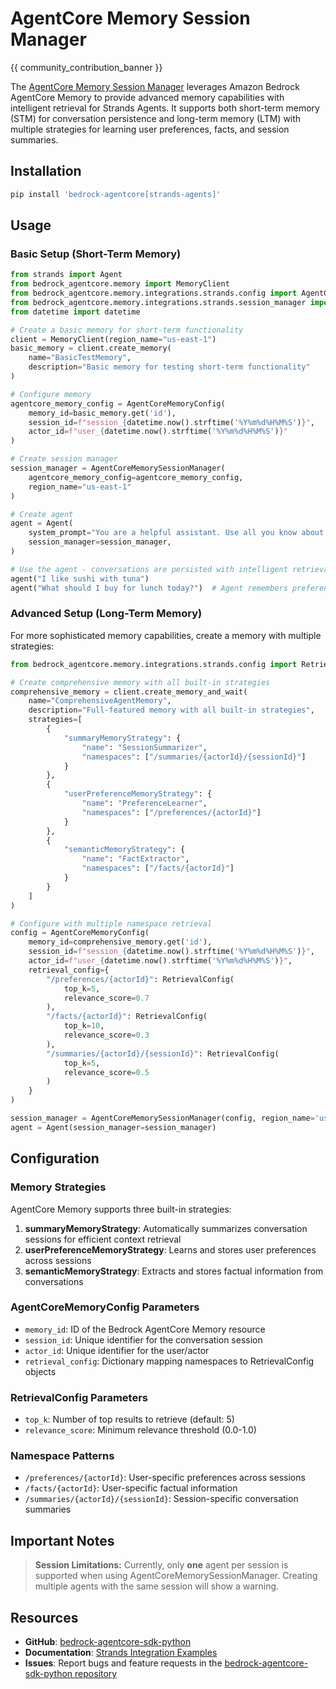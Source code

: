 # AgentCore Memory Session Manager

{{ community_contribution_banner }}

The [AgentCore Memory Session Manager](https://github.com/aws/bedrock-agentcore-sdk-python/tree/main/src/bedrock_agentcore/memory/integrations/strands) leverages Amazon Bedrock AgentCore Memory to provide advanced memory capabilities with intelligent retrieval for Strands Agents. It supports both short-term memory (STM) for conversation persistence and long-term memory (LTM) with multiple strategies for learning user preferences, facts, and session summaries.

## Installation

```bash
pip install 'bedrock-agentcore[strands-agents]'
```

## Usage

### Basic Setup (Short-Term Memory)

```python
from strands import Agent
from bedrock_agentcore.memory import MemoryClient
from bedrock_agentcore.memory.integrations.strands.config import AgentCoreMemoryConfig
from bedrock_agentcore.memory.integrations.strands.session_manager import AgentCoreMemorySessionManager
from datetime import datetime

# Create a basic memory for short-term functionality
client = MemoryClient(region_name="us-east-1")
basic_memory = client.create_memory(
    name="BasicTestMemory",
    description="Basic memory for testing short-term functionality"
)

# Configure memory
agentcore_memory_config = AgentCoreMemoryConfig(
    memory_id=basic_memory.get('id'),
    session_id=f"session_{datetime.now().strftime('%Y%m%d%H%M%S')}",
    actor_id=f"user_{datetime.now().strftime('%Y%m%d%H%M%S')}"
)

# Create session manager
session_manager = AgentCoreMemorySessionManager(
    agentcore_memory_config=agentcore_memory_config,
    region_name="us-east-1"
)

# Create agent
agent = Agent(
    system_prompt="You are a helpful assistant. Use all you know about the user to provide helpful responses.",
    session_manager=session_manager,
)

# Use the agent - conversations are persisted with intelligent retrieval
agent("I like sushi with tuna")
agent("What should I buy for lunch today?")  # Agent remembers preferences
```

### Advanced Setup (Long-Term Memory)

For more sophisticated memory capabilities, create a memory with multiple strategies:

```python
from bedrock_agentcore.memory.integrations.strands.config import RetrievalConfig

# Create comprehensive memory with all built-in strategies
comprehensive_memory = client.create_memory_and_wait(
    name="ComprehensiveAgentMemory",
    description="Full-featured memory with all built-in strategies",
    strategies=[
        {
            "summaryMemoryStrategy": {
                "name": "SessionSummarizer",
                "namespaces": ["/summaries/{actorId}/{sessionId}"]
            }
        },
        {
            "userPreferenceMemoryStrategy": {
                "name": "PreferenceLearner",
                "namespaces": ["/preferences/{actorId}"]
            }
        },
        {
            "semanticMemoryStrategy": {
                "name": "FactExtractor",
                "namespaces": ["/facts/{actorId}"]
            }
        }
    ]
)

# Configure with multiple namespace retrieval
config = AgentCoreMemoryConfig(
    memory_id=comprehensive_memory.get('id'),
    session_id=f"session_{datetime.now().strftime('%Y%m%d%H%M%S')}",
    actor_id=f"user_{datetime.now().strftime('%Y%m%d%H%M%S')}",
    retrieval_config={
        "/preferences/{actorId}": RetrievalConfig(
            top_k=5,
            relevance_score=0.7
        ),
        "/facts/{actorId}": RetrievalConfig(
            top_k=10,
            relevance_score=0.3
        ),
        "/summaries/{actorId}/{sessionId}": RetrievalConfig(
            top_k=5,
            relevance_score=0.5
        )
    }
)

session_manager = AgentCoreMemorySessionManager(config, region_name='us-east-1')
agent = Agent(session_manager=session_manager)
```

## Configuration

### Memory Strategies

AgentCore Memory supports three built-in strategies:

1. **summaryMemoryStrategy**: Automatically summarizes conversation sessions for efficient context retrieval
2. **userPreferenceMemoryStrategy**: Learns and stores user preferences across sessions
3. **semanticMemoryStrategy**: Extracts and stores factual information from conversations

### AgentCoreMemoryConfig Parameters

- `memory_id`: ID of the Bedrock AgentCore Memory resource
- `session_id`: Unique identifier for the conversation session
- `actor_id`: Unique identifier for the user/actor
- `retrieval_config`: Dictionary mapping namespaces to RetrievalConfig objects

### RetrievalConfig Parameters

- `top_k`: Number of top results to retrieve (default: 5)
- `relevance_score`: Minimum relevance threshold (0.0-1.0)

### Namespace Patterns

- `/preferences/{actorId}`: User-specific preferences across sessions
- `/facts/{actorId}`: User-specific factual information
- `/summaries/{actorId}/{sessionId}`: Session-specific conversation summaries

## Important Notes

> **Session Limitations:** Currently, only **one** agent per session is supported when using AgentCoreMemorySessionManager. Creating multiple agents with the same session will show a warning.

## Resources

- **GitHub**: [bedrock-agentcore-sdk-python](https://github.com/aws/bedrock-agentcore-sdk-python/)
- **Documentation**: [Strands Integration Examples](https://github.com/aws/bedrock-agentcore-sdk-python/tree/main/src/bedrock_agentcore/memory/integrations/strands)
- **Issues**: Report bugs and feature requests in the [bedrock-agentcore-sdk-python repository](https://github.com/aws/bedrock-agentcore-sdk-python/issues/new/choose)
